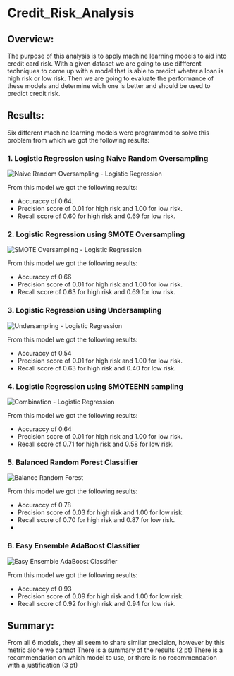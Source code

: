 # Credit_Risk_Analysis

## Overview:

The purpose of this analysis is to apply machine learning models to aid into credit card risk. With a given dataset we are going to use diffferent techniques to come up with a model that is able to predict wheter a loan is high risk or low risk. Then we are going to evaluate the performance of these models and determine wich one is better and should be used to predict credit risk. 

## Results:

Six different machine learning models were programmed to solve this problem from which we got the following results:

### 1. Logistic Regression using Naive Random Oversampling 

![Naive Random Oversampling - Logistic Regression](https://user-images.githubusercontent.com/83261520/136582232-ea5b9da9-144c-47cb-b8ec-67a7be249417.png)

From this model we got the following results: 
- Accuraccy of 0.64.
- Precision score of 0.01 for high risk and 1.00 for low risk.
- Recall score of 0.60 for high risk and 0.69 for low risk.

### 2. Logistic Regression using SMOTE Oversampling 

![SMOTE Oversampling - Logistic Regression](https://user-images.githubusercontent.com/83261520/136582239-be73c99f-57e7-4145-bb19-92f3329f07f1.png)

From this model we got the following results: 
- Accuraccy of 0.66
- Precision score of 0.01 for high risk and 1.00 for low risk.
- Recall score of 0.63 for high risk and 0.69 for low risk.

### 3. Logistic Regression using Undersampling

![Undersampling - Logistic Regression](https://user-images.githubusercontent.com/83261520/136582251-d33bb34a-0b31-4792-9f13-9e56c1b066ed.png)

From this model we got the following results: 
- Accuraccy of 0.54
- Precision score of 0.01 for high risk and 1.00 for low risk.
- Recall score of 0.63 for high risk and 0.40 for low risk.

### 4. Logistic Regression using SMOTEENN sampling

![Combination - Logistic Regression](https://user-images.githubusercontent.com/83261520/136582275-3ebb2d32-4c9b-4e3c-9855-05496c6124ed.png)

From this model we got the following results: 
- Accuraccy of 0.64
- Precision score of 0.01 for high risk and 1.00 for low risk.
- Recall score of 0.71 for high risk and 0.58 for low risk.

### 5. Balanced Random Forest Classifier

![Balance Random Forest](https://user-images.githubusercontent.com/83261520/136582287-6d0196f9-536f-4999-9285-b752c78d27e8.png)

From this model we got the following results: 
- Accuraccy of 0.78
- Precision score of 0.03 for high risk and 1.00 for low risk.
- Recall score of 0.70 for high risk and 0.87 for low risk.
- 
### 6. Easy Ensemble AdaBoost Classifier

![Easy Ensemble AdaBoost Classifier](https://user-images.githubusercontent.com/83261520/136582299-01d84399-a783-4034-be58-cf187a182460.png)

From this model we got the following results: 
- Accuraccy of 0.93
- Precision score of 0.09 for high risk and 1.00 for low risk.
- Recall score of 0.92 for high risk and 0.94 for low risk.

## Summary:

From all 6 models, they all seem to share similar precision, however by this metric alone we cannot 
There is a summary of the results (2 pt)
There is a recommendation on which model to use, or there is no recommendation with a justification (3 pt)

